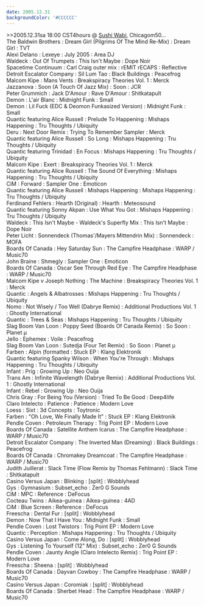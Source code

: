 ```yaml
---
date: 2005.12.31
backgroundColor: '#CCCCCC'
---
```


\>>2005.12.31sa 18:00 CST4hours @ [Sushi Wabi](http://www.sushiwabi.com/), Chicagom50...  
The Baldwin Brothers : Dream Girl (Pilgrims Of The Mind Re-Mix) : Dream Girl : TVT  
Alexi Delano : Lexeye : July 2005 : Area DJ  
Waldeck : Out Of Trumpets : This Isn't Maybe : Dope Noir  
Spacetime Continuum : Carl Craig outer mix : rEMIT rECAPS : Reflective  
Detroit Escalator Company : Sil Lum Tao : Black Buildings : Peacefrog  
Malcom Kipe : Mans Vents : Breakspiracy Theories Vol. 1 : Merck  
Jazzanova : Soon (A Touch Of Jazz Mix) : Soon : JCR  
Peter Grummich : Jack D'Amour : Rave D'Amour : Shitkatapult  
Demon : L'air Blanc : Midnight Funk : Small  
Demon : Lil Fuck (EDC & Deomon Funkasized Version) : Midnight Funk : Small  
Quantic featuring Alice Russell : Prelude To Happening : Mishaps Happening : Tru Thoughts / Ubiquity  
Deru : Next Door Remix : Trying To Remember Sampler : Merck  
Quantic featuring Alice Russell : So Long : Mishaps Happening : Tru Thoughts / Ubiquity  
Quantic featuring Trinidad : En Focus : Mishaps Happening : Tru Thoughts / Ubiquity  
Malcom Kipe : Exert : Breakspiracy Theories Vol. 1 : Merck  
Quantic featuring Alice Russell : The Sound Of Everything : Mishaps Happening : Tru Thoughts / Ubiquity  
CiM : Forward : Sampler One : Emoticon  
Quantic featuring Alice Russell : Mishaps Happening : Mishaps Happening : Tru Thoughts / Ubiquity  
Ferdinand Fehlers : Hearth (Original) : Hearth : Meteosound  
Quantic featuring Sonny Akpan : Use What You Got : Mishaps Happening : Tru Thoughts / Ubiquity  
Waldeck : This Isn't Maybe - Waldeck's Superfly Mix : This Isn't Maybe : Dope Noir  
Peter Licht : Sonnendeck (Thomas'/Mayers Mittendrin Mix) : Sonnendeck : MOFA  
Boards Of Canada : Hey Saturday Sun : The Campfire Headphase : WARP / Music70  
John Braine : Shmegly : Sampler One : Emoticon  
Boards Of Canada : Oscar See Through Red Eye : The Campfire Headphase : WARP / Music70  
Malcom Kipe v Joseph Nothing : The Machine : Breakspiracy Theories Vol. 1 : Merck  
Quantic : Angels & Albatrosses : Mishaps Happening : Tru Thoughts / Ubiquity  
Nomo : Not Wisely / Too Well (Dabrye Remix) : Additional Productions Vol. 1 : Ghostly International  
Quantic : Trees & Seas : Mishaps Happening : Tru Thoughts / Ubiquity  
Slag Boom Van Loon : Poppy Seed (Boards Of Canada Remix) : So Soon : Planet µ  
Jello : Ephemex : Voile : Peacefrog  
Slag Boom Van Loon : Sutedja (Four Tet Remix) : So Soon : Planet µ  
Farben : Alpin (formatted : Stuck EP : Klang Elektronik  
Quantic featuring Spanky Wilson : When You're Through : Mishaps Happening : Tru Thoughts / Ubiquity  
Infant : Prig : Growing Up : Neo Ouija  
Trans Am : Infinite Wavelength (Dabrye Remix) : Additional Productions Vol. 1 : Ghostly International  
Infant : Rebel : Growing Up : Neo Ouija  
Chris Gray : For Being You (Version) : Tried To Be Good : Deep4life  
Claro Intelecto : Patience : Patience : Modern Love  
Loess : Sixt : 3d Concepts : Toytronic  
Farben : "Oh Love, We Finally Made It" : Stuck EP : Klang Elektronik  
Pendle Coven : Petroleum Therapy : Trig Point EP : Modern Love  
Boards Of Canada : Satellite Anthem Icarus : The Campfire Headphase : WARP / Music70  
Detroit Escalator Company : The Inverted Man (Dreaming) : Black Buildings : Peacefrog  
Boards Of Canada : Chromakey Dreamcoat : The Campfire Headphase : WARP / Music70  
Judith Juillerat : Slack Time (Flow Remix by Thomas Fehlmann) : Slack Time : Shitkatapult  
Casino Versus Japan : Blinking : \[split\] : Wobblyhead  
Gys : Gymnasium : Subset\_echo : Zer0 G Sounds  
CiM : MPC : Reference : DeFocus  
Cocteau Twins : Aikea-guinea : Aikea-guinea : 4AD  
CiM : Blue Screen : Reference : DeFocus  
Freescha : Dental Fur : \[split\] : Wobblyhead  
Demon : Now That I Have You : Midnight Funk : Small  
Pendle Coven : Lost Twistors : Trig Point EP : Modern Love  
Quantic : Perception : Mishaps Happening : Tru Thoughts / Ubiquity  
Casino Versus Japan : Come Along, Do : \[split\] : Wobblyhead  
Gys : Listening To Yourself (12" Mix) : Subset\_echo : Zer0 G Sounds  
Pendle Coven : Jaunty Angle (Claro Intelecto Remix) : Trig Point EP : Modern Love  
Freescha : Sheena : \[split\] : Wobblyhead  
Boards Of Canada : Dayvan Cowboy : The Campfire Headphase : WARP / Music70  
Casino Versus Japan : Coromiak : \[split\] : Wobblyhead  
Boards Of Canada : Sherbet Head : The Campfire Headphase : WARP / Music70
